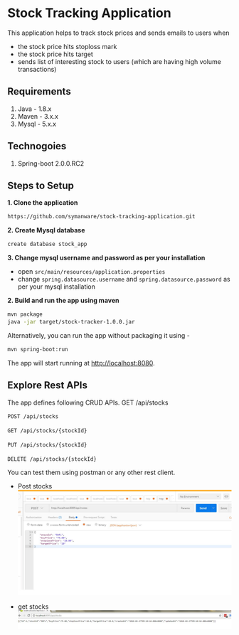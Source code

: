 # Stock Tracking Application
This application helps to track stock prices and 
sends emails to users when
* the stock price hits stoploss mark
* the stock price hits target 
* sends list of interesting stock to users (which are having high volume transactions) 

## Requirements
1. Java - 1.8.x
2. Maven - 3.x.x
3. Mysql - 5.x.x

## Technogoies
1. Spring-boot 2.0.0.RC2

## Steps to Setup
**1. Clone the application**
```bash
https://github.com/symanware/stock-tracking-application.git
```

**2. Create Mysql database**
```bash
create database stock_app
```

**3. Change mysql username and password as per your installation**
+ open `src/main/resources/application.properties`
+ change `spring.datasource.username` and `spring.datasource.password` as per your mysql installation

**2. Build and run the app using maven**
```bash
mvn package
java -jar target/stock-tracker-1.0.0.jar
```
Alternatively, you can run the app without packaging it using -
```bash
mvn spring-boot:run
```
The app will start running at <http://localhost:8080>.
## Explore Rest APIs
The app defines following CRUD APIs.
    GET /api/stocks

    POST /api/stocks
    
    GET /api/stocks/{stockId}
    
    PUT /api/stocks/{stockId}
    
    DELETE /api/stocks/{stockId}

You can test them using postman or any other rest client.

* Post stocks 
![alt create stocks](readme/poststocks.jpg)

* get stocks
![alt get stocks](readme/getstocks.jpg)

